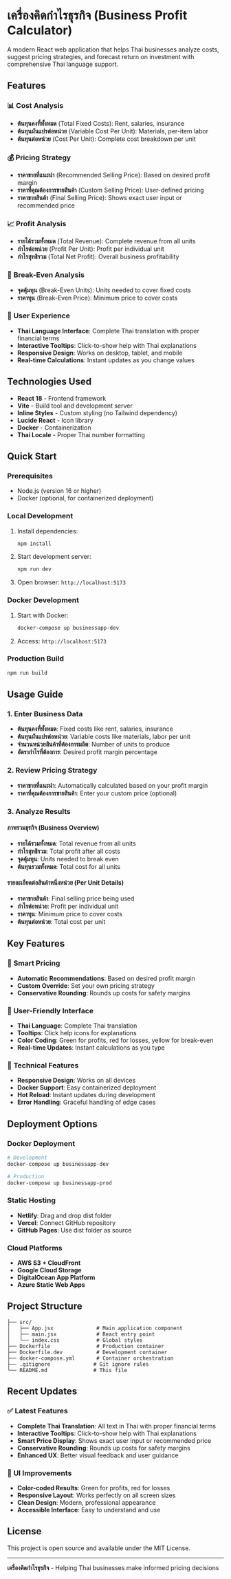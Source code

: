 # เครื่องคิดกำไรธุรกิจ (Business Profit Calculator)

A modern React web application that helps Thai businesses analyze costs, suggest pricing strategies, and forecast return on investment with comprehensive Thai language support.

## Features

### 📊 **Cost Analysis**
- **ต้นทุนคงที่ทั้งหมด** (Total Fixed Costs): Rent, salaries, insurance
- **ต้นทุนผันแปรต่อหน่วย** (Variable Cost Per Unit): Materials, per-item labor
- **ต้นทุนต่อหน่วย** (Cost Per Unit): Complete cost breakdown per unit

### 💰 **Pricing Strategy**
- **ราคาขายที่แนะนำ** (Recommended Selling Price): Based on desired profit margin
- **ราคาที่คุณต้องการขายสินค้า** (Custom Selling Price): User-defined pricing
- **ราคาขายสินค้า** (Final Selling Price): Shows exact user input or recommended price

### 📈 **Profit Analysis**
- **รายได้รวมทั้งหมด** (Total Revenue): Complete revenue from all units
- **กำไรต่อหน่วย** (Profit Per Unit): Profit per individual unit
- **กำไรสุทธิรวม** (Total Net Profit): Overall business profitability

### 🎯 **Break-Even Analysis**
- **จุดคุ้มทุน** (Break-Even Units): Units needed to cover fixed costs
- **ราคาทุน** (Break-Even Price): Minimum price to cover costs

### 🎨 **User Experience**
- **Thai Language Interface**: Complete Thai translation with proper financial terms
- **Interactive Tooltips**: Click-to-show help with Thai explanations
- **Responsive Design**: Works on desktop, tablet, and mobile
- **Real-time Calculations**: Instant updates as you change values

## Technologies Used

- **React 18** - Frontend framework
- **Vite** - Build tool and development server
- **Inline Styles** - Custom styling (no Tailwind dependency)
- **Lucide React** - Icon library
- **Docker** - Containerization
- **Thai Locale** - Proper Thai number formatting

## Quick Start

### Prerequisites
- Node.js (version 16 or higher)
- Docker (optional, for containerized deployment)

### Local Development

1. Install dependencies:
   ```bash
   npm install
   ```

2. Start development server:
   ```bash
   npm run dev
   ```

3. Open browser: `http://localhost:5173`

### Docker Development

1. Start with Docker:
   ```bash
   docker-compose up businessapp-dev
   ```

2. Access: `http://localhost:5173`

### Production Build

```bash
npm run build
```

## Usage Guide

### 1. **Enter Business Data**
- **ต้นทุนคงที่ทั้งหมด**: Fixed costs like rent, salaries, insurance
- **ต้นทุนผันแปรต่อหน่วย**: Variable costs like materials, labor per unit
- **จำนวนหน่วยสินค้าที่ต้องการผลิต**: Number of units to produce
- **อัตรากำไรที่ต้องการ**: Desired profit margin percentage

### 2. **Review Pricing Strategy**
- **ราคาขายที่แนะนำ**: Automatically calculated based on your profit margin
- **ราคาที่คุณต้องการขายสินค้า**: Enter your custom price (optional)

### 3. **Analyze Results**

#### **ภาพรวมธุรกิจ (Business Overview)**
- **รายได้รวมทั้งหมด**: Total revenue from all units
- **กำไรสุทธิรวม**: Total profit after all costs
- **จุดคุ้มทุน**: Units needed to break even
- **ต้นทุนรวมทั้งหมด**: Total cost for all units

#### **รายละเอียดต่อสินค้าหนึ่งหน่วย (Per Unit Details)**
- **ราคาขายสินค้า**: Final selling price being used
- **กำไรต่อหน่วย**: Profit per individual unit
- **ราคาทุน**: Minimum price to cover costs
- **ต้นทุนต่อหน่วย**: Total cost per unit

## Key Features

### 🎯 **Smart Pricing**
- **Automatic Recommendations**: Based on desired profit margin
- **Custom Override**: Set your own pricing strategy
- **Conservative Rounding**: Rounds up costs for safety margins

### 📱 **User-Friendly Interface**
- **Thai Language**: Complete Thai translation
- **Tooltips**: Click help icons for explanations
- **Color Coding**: Green for profits, red for losses, yellow for break-even
- **Real-time Updates**: Instant calculations as you type

### 🔧 **Technical Features**
- **Responsive Design**: Works on all devices
- **Docker Support**: Easy containerized deployment
- **Hot Reload**: Instant updates during development
- **Error Handling**: Graceful handling of edge cases

## Deployment Options

### Docker Deployment
```bash
# Development
docker-compose up businessapp-dev

# Production
docker-compose up businessapp-prod
```

### Static Hosting
- **Netlify**: Drag and drop dist folder
- **Vercel**: Connect GitHub repository
- **GitHub Pages**: Use dist folder as source

### Cloud Platforms
- **AWS S3 + CloudFront**
- **Google Cloud Storage**
- **DigitalOcean App Platform**
- **Azure Static Web Apps**

## Project Structure

```
├── src/
│   ├── App.jsx              # Main application component
│   ├── main.jsx             # React entry point
│   └── index.css            # Global styles
├── Dockerfile               # Production container
├── Dockerfile.dev           # Development container
├── docker-compose.yml       # Container orchestration
├── .gitignore              # Git ignore rules
└── README.md               # This file
```

## Recent Updates

### ✅ **Latest Features**
- **Complete Thai Translation**: All text in Thai with proper financial terms
- **Interactive Tooltips**: Click-to-show help with Thai explanations
- **Smart Price Display**: Shows exact user input or recommended price
- **Conservative Rounding**: Rounds up costs for safety margins
- **Enhanced UX**: Better visual feedback and user guidance

### 🎨 **UI Improvements**
- **Color-coded Results**: Green for profits, red for losses
- **Responsive Layout**: Works perfectly on all screen sizes
- **Clean Design**: Modern, professional appearance
- **Accessible Interface**: Easy to understand and use

## License

This project is open source and available under the MIT License.

---

**เครื่องคิดกำไรธุรกิจ** - Helping Thai businesses make informed pricing decisions